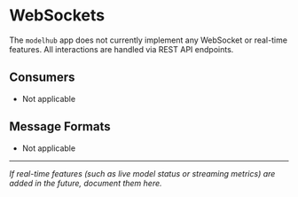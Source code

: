 # WebSockets

The `modelhub` app does not currently implement any WebSocket or real-time features. All interactions are handled via REST API endpoints.

## Consumers
- Not applicable

## Message Formats
- Not applicable

---

_If real-time features (such as live model status or streaming metrics) are added in the future, document them here._
